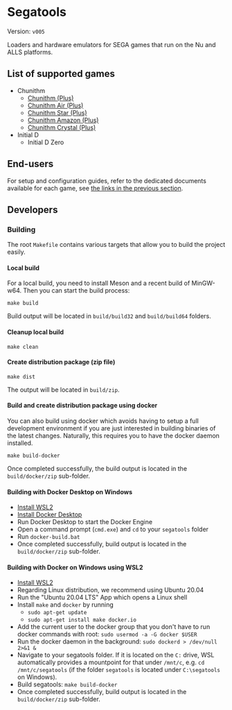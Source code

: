 # Segatools

Version: `v005`

Loaders and hardware emulators for SEGA games that run on the Nu and ALLS platforms.

## List of supported games

* Chunithm
  * [Chunithm (Plus)](doc/chunihook.md)
  * [Chunithm Air (Plus)](doc/chunihook.md)
  * [Chunithm Star (Plus)](doc/chunihook.md)
  * [Chunithm Amazon (Plus)](doc/chunihook.md)
  * [Chunithm Crystal (Plus)](doc/chunihook.md)
* Initial D
  * Initial D Zero

## End-users

For setup and configuration guides, refer to the dedicated documents available for each game, see
[the links in the previous section](#list-of-supported-games).

## Developers

### Building

The root `Makefile` contains various targets that allow you to build the project easily.

#### Local build

For a local build, you need to install Meson and a recent build of MinGW-w64. Then you can start the
build process:

```shell
make build
```

Build output will be located in `build/build32` and `build/build64` folders.

#### Cleanup local build

```shell
make clean
```

#### Create distribution package (zip file)

```shell
make dist
```

The output will be located in `build/zip`.

#### Build and create distribution package using docker

You can also build using docker which avoids having to setup a full development environment if you
are just interested in building binaries of the latest changes. Naturally, this requires you to
have the docker daemon installed.

```shell
make build-docker
```

Once completed successfully, the build output is located in the `build/docker/zip` sub-folder.

#### Building with Docker Desktop on Windows

* [Install WSL2](https://docs.microsoft.com/en-us/windows/wsl/install-win10)
* [Install Docker Desktop](https://docs.docker.com/docker-for-windows/install/)
* Run Docker Desktop to start the Docker Engine
* Open a command prompt (`cmd.exe`) and `cd` to your `segatools` folder
* Run `docker-build.bat`
* Once completed successfully, build output is located in the `build/docker/zip` sub-folder.

#### Building with Docker on Windows using WSL2

* [Install WSL2](https://docs.microsoft.com/en-us/windows/wsl/install-win10)
* Regarding Linux distribution, we recommend using Ubuntu 20.04
* Run the "Ubuntu 20.04 LTS" App which opens a Linux shell
* Install `make` and `docker` by running
  * `sudo apt-get update`
  * `sudo apt-get install make docker.io`
* Add the current user to the docker group that you don't have to run docker commands with root:
`sudo usermod -a -G docker $USER`
* Run the docker daemon in the background: `sudo dockerd > /dev/null 2>&1 &`
* Navigate to your segatools folder. If it is located on the `C:` drive, WSL automatically provides
a mountpoint for that under `/mnt/c`, e.g. `cd /mnt/c/segatools` (if the folder `segatools` is
located under `C:\segatools` on Windows).
* Build segatools: `make build-docker`
* Once completed successfully, build output is located in the `build/docker/zip` sub-folder.
